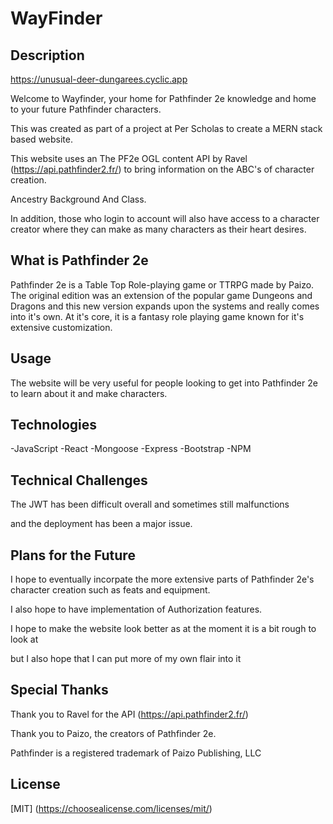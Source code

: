 # WayFinder

## Description

https://unusual-deer-dungarees.cyclic.app

Welcome to Wayfinder, your home for Pathfinder 2e knowledge and home to your future Pathfinder characters.

This was created as part of a project at Per Scholas to create a MERN stack based website.

This website uses an The PF2e OGL content API by Ravel (https://api.pathfinder2.fr/) to bring information on the ABC's of character creation.

Ancestry
Background
And Class.

In addition, those who login to account will also have access to a character creator where they can make as many characters as their heart desires.

## What is Pathfinder 2e

Pathfinder 2e is a Table Top Role-playing game or TTRPG made by Paizo. The original edition was an extension of the popular game Dungeons and Dragons and this new version expands upon the systems and really comes into it's own. At it's core, it is a fantasy role playing game known for it's extensive customization.

## Usage

The website will be very useful for people looking to get into Pathfinder 2e to learn about it and make characters.

## Technologies

-JavaScript
-React
-Mongoose
-Express
-Bootstrap
-NPM

## Technical Challenges

The JWT has been difficult overall and sometimes still malfunctions

and the deployment has been a major issue.

## Plans for the Future

I hope to eventually incorpate the more extensive parts of Pathfinder 2e's character creation such as feats and equipment.

I also hope to have implementation of Authorization features.

I hope to make the website look better as at the moment it is a bit rough to look at

but I also hope that I can put more of my own flair into it

## Special Thanks

Thank you to Ravel for the API (https://api.pathfinder2.fr/)

Thank you to Paizo, the creators of Pathfinder 2e.

Pathfinder is a registered trademark of Paizo Publishing, LLC

## License

[MIT] (https://choosealicense.com/licenses/mit/)
